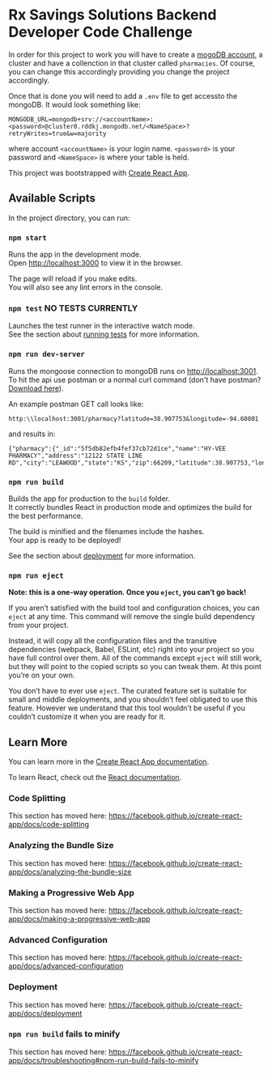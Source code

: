 # Rx Savings Solutions Backend Developer Code Challenge
In order for this project to work you will have to create a [mogoDB account](https://account.mongodb.com/account/login), a cluster and have a collenction in that cluster called `pharmacies`. Of course, you can change this accordingly providing you change the project accordingly.

Once that is done you will need to add a `.env` file to get accessto the mongoDB. It would look something like:
```
MONGODB_URL=mongodb+srv://<accountName>:<password>@cluster0.rddkj.mongodb.net/<NameSpace>?retryWrites=true&w=majority
```
where account `<accountName>` is your login name. `<password>` is your password and `<NameSpace>` is where your table is held.


This project was bootstrapped with [Create React App](https://github.com/facebook/create-react-app).
## Available Scripts

In the project directory, you can run:

### `npm start`

Runs the app in the development mode.<br />
Open [http://localhost:3000](http://localhost:3000) to view it in the browser.

The page will reload if you make edits.<br />
You will also see any lint errors in the console.

### `npm test` NO TESTS CURRENTLY

Launches the test runner in the interactive watch mode.<br />
See the section about [running tests](https://facebook.github.io/create-react-app/docs/running-tests) for more information.

### `npm run dev-server`

Runs the mongoose connection to mongoDB runs on [http://localhost:3001](http://localhost:3001).<br />
To hit the api use postman or a normal curl command (don't have postman? [Download here](https://www.postman.com/downloads/)).

An example postman GET call looks like:
```
http:\\localhost:3001/pharmacy?latitude=38.907753&longitude=-94.60801
```
and results in:
```
{"pharmacy":{"_id":"5f5db82efb4fef37cb72d1ce","name":"HY-VEE PHARMACY","address":"12122 STATE LINE RD","city":"LEAWOOD","state":"KS","zip":66209,"latitude":38.907753,"longitude":-94.60801},"distance":0}
```

### `npm run build`

Builds the app for production to the `build` folder.<br />
It correctly bundles React in production mode and optimizes the build for the best performance.

The build is minified and the filenames include the hashes.<br />
Your app is ready to be deployed!

See the section about [deployment](https://facebook.github.io/create-react-app/docs/deployment) for more information.

### `npm run eject`

**Note: this is a one-way operation. Once you `eject`, you can’t go back!**

If you aren’t satisfied with the build tool and configuration choices, you can `eject` at any time. This command will remove the single build dependency from your project.

Instead, it will copy all the configuration files and the transitive dependencies (webpack, Babel, ESLint, etc) right into your project so you have full control over them. All of the commands except `eject` will still work, but they will point to the copied scripts so you can tweak them. At this point you’re on your own.

You don’t have to ever use `eject`. The curated feature set is suitable for small and middle deployments, and you shouldn’t feel obligated to use this feature. However we understand that this tool wouldn’t be useful if you couldn’t customize it when you are ready for it.

## Learn More

You can learn more in the [Create React App documentation](https://facebook.github.io/create-react-app/docs/getting-started).

To learn React, check out the [React documentation](https://reactjs.org/).

### Code Splitting

This section has moved here: https://facebook.github.io/create-react-app/docs/code-splitting

### Analyzing the Bundle Size

This section has moved here: https://facebook.github.io/create-react-app/docs/analyzing-the-bundle-size

### Making a Progressive Web App

This section has moved here: https://facebook.github.io/create-react-app/docs/making-a-progressive-web-app

### Advanced Configuration

This section has moved here: https://facebook.github.io/create-react-app/docs/advanced-configuration

### Deployment

This section has moved here: https://facebook.github.io/create-react-app/docs/deployment

### `npm run build` fails to minify

This section has moved here: https://facebook.github.io/create-react-app/docs/troubleshooting#npm-run-build-fails-to-minify
